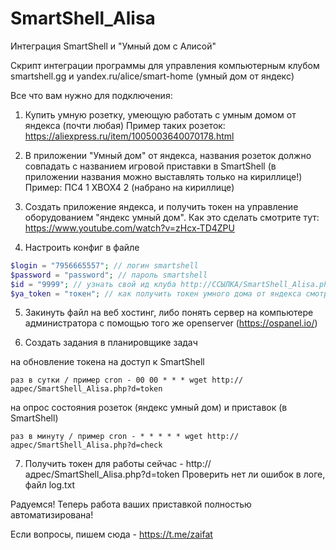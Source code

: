 # SmartShell_Alisa
Интеграция SmartShell и "Умный дом с Алисой"

Скрипт интеграции программы для управления компьютерным клубом smartshell.gg и yandex.ru/alice/smart-home (умный дом от яндекс)

Все что вам нужно для подключения:

1. Купить умную розетку, умеющую работать с умным домом от яндекса (почти любая)
Пример таких розеток:
https://aliexpress.ru/item/1005003640070178.html

2. В приложении "Умный дом" от яндекса, названия розеток должно совпадать с названием игровой приставки в SmartShell (в приложении названия можно выставлять только на кириллице!)
Пример:
ПС4 1
ХВОХ4 2 (набрано на кириллице)

3. Создать приложение яндекса, и получить токен на управление оборудованием "яндекс умный дом".
Как это сделать смотрите тут: https://www.youtube.com/watch?v=zHcx-TD4ZPU

4. Настроить конфиг в файле

```PHP
$login = "7956665557"; // логин smartshell
$password = "password"; // пароль smartshell
$id = "9999"; // узнать свой ид клуба http://ССЫЛКА/SmartShell_Alisa.php?d=clubs
$ya_token = "токен"; // как получить токен умного дома от яндекса смотрите http://www.youtube.com/watch?v=zHcx-TD4ZPU
```

5. Закинуть файл на веб хостинг, либо понять сервер на компьютере администратора с помощью того же openserver (https://ospanel.io/)

6. Создать задания в планировщике задач

на обновление токена на доступ к SmartShell

``
раз в сутки / пример cron - 00 00 * * *
wget http://адрес/SmartShell_Alisa.php?d=token
``

на опрос состояния розеток (яндекс умный дом) и приставок (в SmartShell)

``
раз в минуту / пример cron - * * * * *
wget http://адрес/SmartShell_Alisa.php?d=check
``

7. Получить токен для работы сейчас - http://адрес/SmartShell_Alisa.php?d=token
Проверить нет ли ошибок в логе, файл log.txt

Радуемся! Теперь работа ваших приставкой полностью автоматизирована!


Если вопросы, пишем сюда - https://t.me/zaifat
